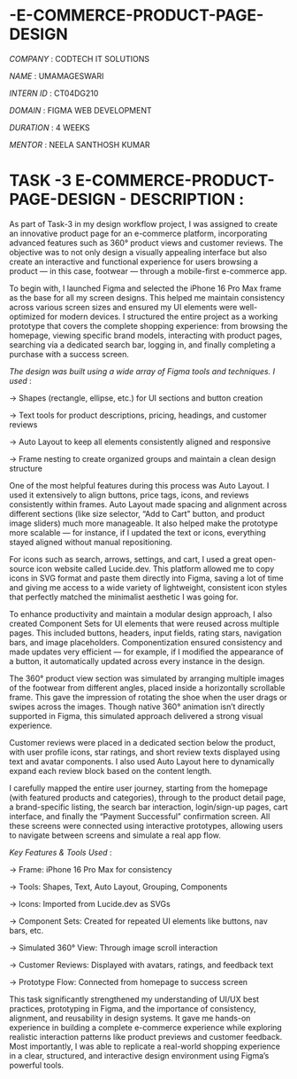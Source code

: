 # -E-COMMERCE-PRODUCT-PAGE-DESIGN

*COMPANY* : CODTECH IT SOLUTIONS

*NAME* : UMAMAGESWARI

*INTERN ID* : CT04DG210

*DOMAIN* : FIGMA WEB DEVELOPMENT

*DURATION* : 4 WEEKS

*MENTOR* : NEELA SANTHOSH KUMAR

# TASK -3 E-COMMERCE-PRODUCT-PAGE-DESIGN - DESCRIPTION :

As part of Task-3 in my design workflow project, I was assigned to create an innovative product page for an e-commerce platform, incorporating advanced features such as 360° product views and customer reviews. The objective was to not only design a visually appealing interface but also create an interactive and functional experience for users browsing a 
product — in this case, footwear — through a mobile-first e-commerce app.

To begin with, I launched Figma and selected the iPhone 16 Pro Max frame as the base for all my screen designs. This helped me maintain consistency across various screen sizes and ensured my UI elements were well-optimized for modern devices. I structured the entire project as a working prototype that covers the complete shopping experience: from browsing the homepage, viewing specific brand models, interacting with product pages, searching via a dedicated search bar, logging in, and finally completing a purchase with a success screen.

*The design was built using a wide array of Figma tools and techniques. I used* :

 -> Shapes (rectangle, ellipse, etc.) for UI sections and button creation

 -> Text tools for product descriptions, pricing, headings, and customer reviews

 -> Auto Layout to keep all elements consistently aligned and responsive

 -> Frame nesting to create organized groups and maintain a clean design structure

One of the most helpful features during this process was Auto Layout. I used it extensively to align buttons, price tags, icons, and reviews consistently within frames.
Auto Layout made spacing and alignment across different sections (like size selector, “Add to Cart” button, and product image sliders) much more manageable. It also helped make the prototype more scalable — for instance, if I updated the text or icons, everything stayed aligned without manual repositioning.

For icons such as search, arrows, settings, and cart, I used a great open-source icon website called Lucide.dev. This platform allowed me to copy icons in SVG format and paste them directly into Figma, saving a lot of time and giving me access to a wide variety of lightweight, consistent icon styles that perfectly matched the minimalist aesthetic I was going for.

To enhance productivity and maintain a modular design approach, I also created Component Sets for UI elements that were reused across multiple pages. This included buttons, headers, input fields, rating stars, navigation bars, and image placeholders. Componentization ensured consistency and made updates very efficient — for example, 
if I modified the appearance of a button, it automatically updated across every instance in the design.

The 360° product view section was simulated by arranging multiple images of the footwear from different angles, placed inside a horizontally scrollable frame.
This gave the impression of rotating the shoe when the user drags or swipes across the images. Though native 360° animation isn’t directly supported in Figma, 
this simulated approach delivered a strong visual experience.

Customer reviews were placed in a dedicated section below the product, with user profile icons, star ratings, and short review texts displayed using text and avatar components. 
I also used Auto Layout here to dynamically expand each review block based on the content length.

I carefully mapped the entire user journey, starting from the homepage (with featured products and categories), through to the product detail page, a brand-specific listing,
the search bar interaction, login/sign-up pages, cart interface, and finally the “Payment Successful” confirmation screen. All these screens were connected using interactive prototypes, allowing users to navigate between screens and simulate a real app flow.

*Key Features & Tools Used* :

 -> Frame: iPhone 16 Pro Max for consistency

 -> Tools: Shapes, Text, Auto Layout, Grouping, Components

 -> Icons: Imported from Lucide.dev as SVGs

 -> Component Sets: Created for repeated UI elements like buttons, nav bars, etc.

 -> Simulated 360° View: Through image scroll interaction

 -> Customer Reviews: Displayed with avatars, ratings, and feedback text

 -> Prototype Flow: Connected from homepage to success screen

This task significantly strengthened my understanding of UI/UX best practices, prototyping in Figma, and the importance of consistency, alignment, and reusability in design systems.
It gave me hands-on experience in building a complete e-commerce experience while exploring realistic interaction patterns like product previews and customer feedback. 
Most importantly, I was able to replicate a real-world shopping experience in a clear, structured, and interactive design environment using Figma’s powerful tools.
